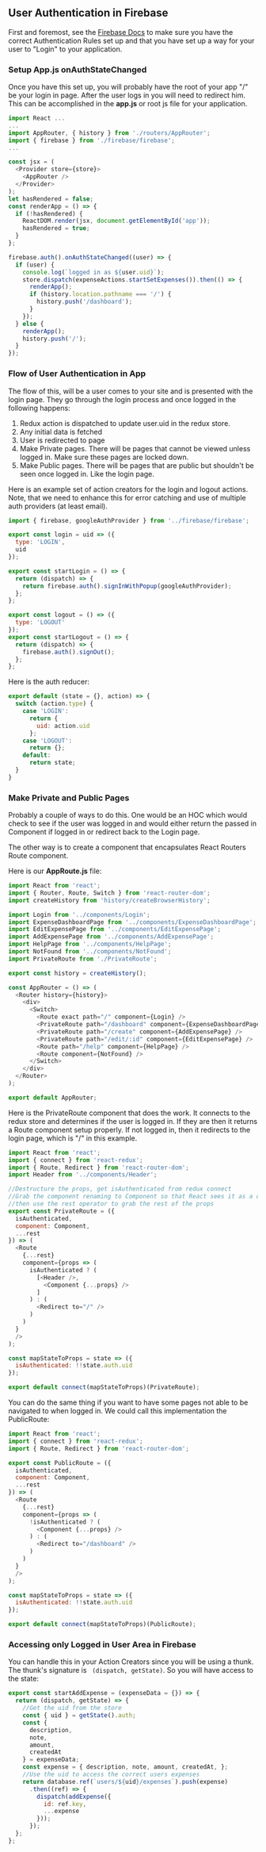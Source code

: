 ## User Authentication in Firebase

First and foremost, see the [Firebase Docs](/javascript/firebase) to make sure you have the correct Authentication Rules set up and that you have set up a way for your user to "Login" to your application.  

### Setup App.js onAuthStateChanged 

Once you have this set up, you will probably have the root of your app "/" be your login in page.  After the user logs in you will need to redirect him.  This can be accomplished in the **app.js** or root js file for your application.

```javascript
import React ...
...
import AppRouter, { history } from './routers/AppRouter';
import { firebase } from './firebase/firebase';
...

const jsx = (
  <Provider store={store}>
    <AppRouter />
  </Provider>
);
let hasRendered = false;
const renderApp = () => {
  if (!hasRendered) {
    ReactDOM.render(jsx, document.getElementById('app'));
    hasRendered = true;
  }
};

firebase.auth().onAuthStateChanged((user) => {
  if (user) {
    console.log(`logged in as ${user.uid}`);
    store.dispatch(expenseActions.startSetExpenses()).then(() => {
      renderApp();
      if (history.location.pathname === '/') {
        history.push('/dashboard');
      }
    });
  } else {
    renderApp();
    history.push('/');
  }
});
```

### Flow of User Authentication in App

The flow of this, will be a user comes to your site and is presented with the login page.  They go through the login process and once logged in the following happens:

1. Redux action is dispatched to update user.uid in the redux store.
2. Any initial data is fetched
3. User is redirected to page
4. Make Private pages. There will be pages that cannot be viewed unless logged in. Make sure these pages are locked down.
5. Make Public pages.  There will be pages that are public but shouldn't be seen once logged in. Like the login page.

Here is an example set of action creators for the login and logout actions.  Note, that we need to enhance this for error catching and use of multiple auth providers (at least email).

```javascript
import { firebase, googleAuthProvider } from '../firebase/firebase';

export const login = uid => ({
  type: 'LOGIN',
  uid
});

export const startLogin = () => {
  return (dispatch) => {
    return firebase.auth().signInWithPopup(googleAuthProvider);
  };
};

export const logout = () => ({
  type: 'LOGOUT'
});
export const startLogout = () => {
  return (dispatch) => {
    firebase.auth().signOut();
  };
};

```

Here is the auth reducer:

```javascript
export default (state = {}, action) => {
  switch (action.type) {
    case 'LOGIN':
      return {
        uid: action.uid
      };
    case 'LOGOUT':
      return {};
    default:
      return state;
  }
}
```

### Make Private and Public Pages

Probably a couple of ways to do this.  One would be an HOC which would check to see if the user was logged in and would either return the passed in Component if logged in or redirect back to the Login page.

The other way is to create a component that encapsulates React Routers Route component.

Here is our **AppRoute.js** file:

```javascript
import React from 'react';
import { Router, Route, Switch } from 'react-router-dom';
import createHistory from 'history/createBrowserHistory';

import Login from '../components/Login';
import ExpenseDashboardPage from '../components/ExpenseDashboardPage'; 
import EditExpensePage from '../components/EditExpensePage'; 
import AddExpensePage from '../components/AddExpensePage'; 
import HelpPage from '../components/HelpPage';
import NotFound from '../components/NotFound';
import PrivateRoute from './PrivateRoute';

export const history = createHistory();

const AppRouter = () => (
  <Router history={history}>
    <div>
      <Switch>
        <Route exact path="/" component={Login} />
        <PrivateRoute path="/dashboard" component={ExpenseDashboardPage} />
        <PrivateRoute path="/create" component={AddExpensePage} />
        <PrivateRoute path="/edit/:id" component={EditExpensePage} />
        <Route path="/help" component={HelpPage} />
        <Route component={NotFound} />
      </Switch>
    </div>
  </Router>
);

export default AppRouter;
```

Here is the PrivateRoute component that does the work.  It connects to the redux store and determines if the user is logged in.  If they are then it returns a Route component setup properly.  If not logged in, then it redirects to the login page, which is "/" in this example.

```javascript
import React from 'react';
import { connect } from 'react-redux';
import { Route, Redirect } from 'react-router-dom';
import Header from '../components/Header';

//Destructure the props, get isAuthenticated from redux connect
//Grab the component renaming to Component so that React sees it as a component
//then use the rest operator to grab the rest of the props
export const PrivateRoute = ({
  isAuthenticated,
  component: Component,
  ...rest
}) => (
  <Route
    {...rest}
    component={props => (
      isAuthenticated ? (
        [<Header />,
          <Component {...props} />
        ]
      ) : (
        <Redirect to="/" />
      )
    )
  }
  />
);

const mapStateToProps = state => ({
  isAuthenticated: !!state.auth.uid
});

export default connect(mapStateToProps)(PrivateRoute);
```

You can do the same thing if you want to have some pages not able to be navigated to when logged in.  We could call this implementation the PublicRoute:

```javascript
import React from 'react';
import { connect } from 'react-redux';
import { Route, Redirect } from 'react-router-dom';

export const PublicRoute = ({
  isAuthenticated,
  component: Component,
  ...rest
}) => (
  <Route
    {...rest}
    component={props => (
      !isAuthenticated ? (
        <Component {...props} />
      ) : (
        <Redirect to="/dashboard" />
      )
    )
  }
  />
);

const mapStateToProps = state => ({
  isAuthenticated: !!state.auth.uid
});

export default connect(mapStateToProps)(PublicRoute);

```

### Accessing only Logged in User Area in Firebase

You can handle this in your Action Creators since you will be using a thunk.  The thunk's signature is ` (dispatch, getState)`.  So you will have access to the state:

```javascript
export const startAddExpense = (expenseData = {}) => {
  return (dispatch, getState) => {
    //Get the uid from the store
    const { uid } = getState().auth;
    const {
      description,
      note,
      amount,
      createdAt
    } = expenseData;
    const expense = { description, note, amount, createdAt, };
    //Use the uid to access the correct users expenses
    return database.ref(`users/${uid}/expenses`).push(expense)
      .then((ref) => {
        dispatch(addExpense({
          id: ref.key,
          ...expense
        }));
      });
  };
};
```

